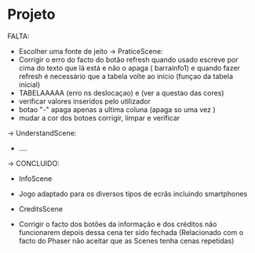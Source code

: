 # Projeto
FALTA:
* Escolher uma fonte de jeito 
-> PraticeScene:
* Corrigir o erro do facto do botão refresh quando usado escreve por cima do texto que lá está e não o apaga ( barrainfo1) e quando fazer refresh é necessário que a tabela volte ao início (funçao da tabela inicial)
* TABELAAAAA  (erro ns deslocaçao) e  (ver a questao das cores)
* verificar valores inseridos pelo utilizador 
* botao "-" apaga apenas a ultima coluna (apaga so uma vez )
* mudar a cor dos botoes corrigir, limpar e verificar 

-> UnderstandScene:
* .... 





-> CONCLUIDO:

* InfoScene 

* Jogo adaptado para os diversos tipos de ecrãs incluindo smartphones

*  CreditsScene

* Corrigir o facto dos botões da informação e dos créditos não funcionarem depois dessa cena ter sido fechada (Relacionado com o facto do Phaser não aceitar que as Scenes tenha cenas repetidas) 


